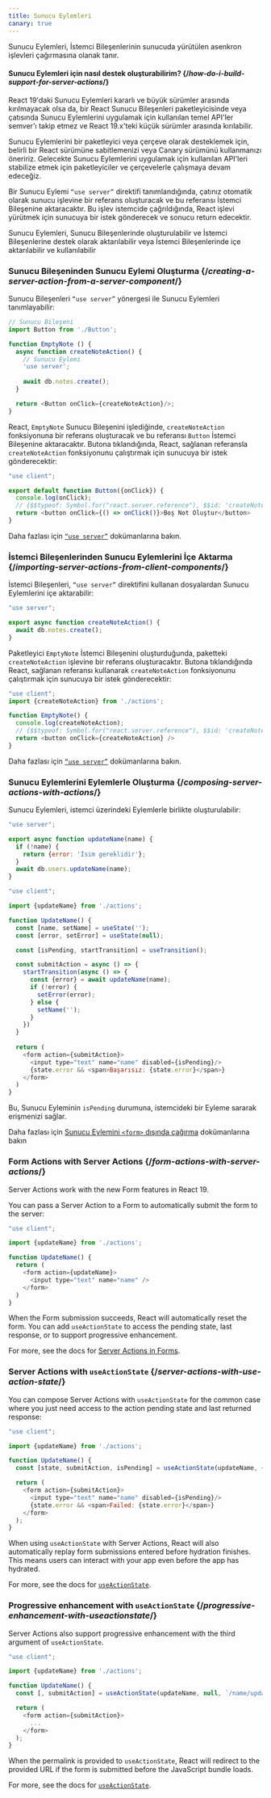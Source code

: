 ```yaml
---
title: Sunucu Eylemleri
canary: true
---
```


<Intro>

Sunucu Eylemleri, İstemci Bileşenlerinin sunucuda yürütülen asenkron işlevleri çağırmasına olanak tanır.

</Intro>

<InlineToc />

<Note>

#### Sunucu Eylemleri için nasıl destek oluşturabilirim? {/*how-do-i-build-support-for-server-actions*/}

React 19'daki Sunucu Eylemleri kararlı ve büyük sürümler arasında kırılmayacak olsa da, bir React Sunucu Bileşenleri paketleyicisinde veya çatısında Sunucu Eylemlerini uygulamak için kullanılan temel API'ler semver'ı takip etmez ve React 19.x'teki küçük sürümler arasında kırılabilir. 

Sunucu Eylemlerini bir paketleyici veya çerçeve olarak desteklemek için, belirli bir React sürümüne sabitlemenizi veya Canary sürümünü kullanmanızı öneririz. Gelecekte Sunucu Eylemlerini uygulamak için kullanılan API'leri stabilize etmek için paketleyiciler ve çerçevelerle çalışmaya devam edeceğiz.

</Note>

Bir Sunucu Eylemi `“use server”` direktifi tanımlandığında, çatınız otomatik olarak sunucu işlevine bir referans oluşturacak ve bu referansı İstemci Bileşenine aktaracaktır. Bu işlev istemcide çağrıldığında, React işlevi yürütmek için sunucuya bir istek gönderecek ve sonucu return edecektir.

Sunucu Eylemleri, Sunucu Bileşenlerinde oluşturulabilir ve İstemci Bileşenlerine destek olarak aktarılabilir veya İstemci Bileşenlerinde içe aktarılabilir ve kullanılabilir

### Sunucu Bileşeninden Sunucu Eylemi Oluşturma {/*creating-a-server-action-from-a-server-component*/}

Sunucu Bileşenleri `“use server”` yönergesi ile Sunucu Eylemleri tanımlayabilir:

```js [[2, 7, "'use server'"], [1, 5, "createNoteAction"], [1, 12, "createNoteAction"]]
// Sunucu Bileşeni
import Button from './Button';

function EmptyNote () {
  async function createNoteAction() {
    // Sunucu Eylemi
    'use server';
    
    await db.notes.create();
  }

  return <Button onClick={createNoteAction}/>;
}
```

React, `EmptyNote` Sunucu Bileşenini işlediğinde, `createNoteAction` fonksiyonuna bir referans oluşturacak ve bu referansı `Button` İstemci Bileşenine aktaracaktır. Butona tıklandığında, React, sağlanan referansla `createNoteAction` fonksiyonunu çalıştırmak için sunucuya bir istek gönderecektir:

```js {5}
"use client";

export default function Button({onClick}) { 
  console.log(onClick); 
  // {$$typeof: Symbol.for("react.server.reference"), $$id: 'createNoteAction'}
  return <button onClick={() => onClick()}>Boş Not Oluştur</button>
}
```

Daha fazlası için [`“use server”`](/reference/rsc/use-server) dokümanlarına bakın.


### İstemci Bileşenlerinden Sunucu Eylemlerini İçe Aktarma {/*importing-server-actions-from-client-components*/}

İstemci Bileşenleri, `“use server”` direktifini kullanan dosyalardan Sunucu Eylemlerini içe aktarabilir:

```js [[1, 3, "createNoteAction"]]
"use server";

export async function createNoteAction() {
  await db.notes.create();
}

```

Paketleyici `EmptyNote` İstemci Bileşenini oluşturduğunda, paketteki `createNoteAction` işlevine bir referans oluşturacaktır. Butona tıklandığında React, sağlanan referansı kullanarak `createNoteAction` fonksiyonunu çalıştırmak için sunucuya bir istek gönderecektir:

```js [[1, 2, "createNoteAction"], [1, 5, "createNoteAction"], [1, 7, "createNoteAction"]]
"use client";
import {createNoteAction} from './actions';

function EmptyNote() {
  console.log(createNoteAction);
  // {$$typeof: Symbol.for("react.server.reference"), $$id: 'createNoteAction'}
  return <button onClick={createNoteAction} />
}
```

Daha fazlası için [`“use server”`](/reference/rsc/use-server) dokümanlarına bakın.

### Sunucu Eylemlerini Eylemlerle Oluşturma {/*composing-server-actions-with-actions*/}

Sunucu Eylemleri, istemci üzerindeki Eylemlerle birlikte oluşturulabilir:

```js [[1, 3, "updateName"]]
"use server";

export async function updateName(name) {
  if (!name) {
    return {error: 'İsim gereklidir'};
  }
  await db.users.updateName(name);
}
```

```js [[1, 3, "updateName"], [1, 13, "updateName"], [2, 11, "submitAction"],  [2, 23, "submitAction"]]
"use client";

import {updateName} from './actions';

function UpdateName() {
  const [name, setName] = useState('');
  const [error, setError] = useState(null);

  const [isPending, startTransition] = useTransition();

  const submitAction = async () => {
    startTransition(async () => {
      const {error} = await updateName(name);
      if (!error) {
        setError(error);
      } else {
        setName('');
      }
    })
  }
  
  return (
    <form action={submitAction}>
      <input type="text" name="name" disabled={isPending}/>
      {state.error && <span>Başarısız: {state.error}</span>}
    </form>
  )
}
```

Bu, Sunucu Eyleminin `isPending` durumuna, istemcideki bir Eyleme sararak erişmenizi sağlar.

Daha fazlası için [Sunucu Eylemini `<form>` dışında çağırma](/reference/rsc/use-server#calling-a-server-action-outside-of-form) dokümanlarına bakın

### Form Actions with Server Actions {/*form-actions-with-server-actions*/}

Server Actions work with the new Form features in React 19.

You can pass a Server Action to a Form to automatically submit the form to the server:


```js [[1, 3, "updateName"], [1, 7, "updateName"]]
"use client";

import {updateName} from './actions';

function UpdateName() {
  return (
    <form action={updateName}>
      <input type="text" name="name" />
    </form>
  )
}
```

When the Form submission succeeds, React will automatically reset the form. You can add `useActionState` to access the pending state, last response, or to support progressive enhancement.

For more, see the docs for [Server Actions in Forms](/reference/rsc/use-server#server-actions-in-forms).

### Server Actions with `useActionState` {/*server-actions-with-use-action-state*/}

You can compose Server Actions with `useActionState` for the common case where you just need access to the action pending state and last returned response:

```js [[1, 3, "updateName"], [1, 6, "updateName"], [2, 6, "submitAction"], [2, 9, "submitAction"]]
"use client";

import {updateName} from './actions';

function UpdateName() {
  const [state, submitAction, isPending] = useActionState(updateName, {error: null});

  return (
    <form action={submitAction}>
      <input type="text" name="name" disabled={isPending}/>
      {state.error && <span>Failed: {state.error}</span>}
    </form>
  );
}
```

When using `useActionState` with Server Actions, React will also automatically replay form submissions entered before hydration finishes. This means users can interact with your app even before the app has hydrated.

For more, see the docs for [`useActionState`](/reference/react-dom/hooks/useFormState).

### Progressive enhancement with `useActionState` {/*progressive-enhancement-with-useactionstate*/}

Server Actions also support progressive enhancement with the third argument of `useActionState`.

```js [[1, 3, "updateName"], [1, 6, "updateName"], [2, 6, "/name/update"], [3, 6, "submitAction"], [3, 9, "submitAction"]]
"use client";

import {updateName} from './actions';

function UpdateName() {
  const [, submitAction] = useActionState(updateName, null, `/name/update`);

  return (
    <form action={submitAction}>
      ...
    </form>
  );
}
```

When the <CodeStep step={2}>permalink</CodeStep> is provided to `useActionState`, React will redirect to the provided URL if the form is submitted before the JavaScript bundle loads.

For more, see the docs for [`useActionState`](/reference/react-dom/hooks/useFormState).

